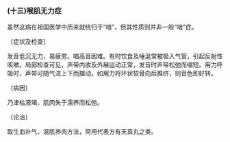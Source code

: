 ### (十三)喉肌无力症

虽然这病在祖国医学中历来就统归于“喑”，但其性质则并非一般“喑”症。

〔症状及检查〕

发音低沉无力，易疲劳。唱高音困难。有时饮食及唾涎常被吸入气管，引起反射性咳嗽。局部检查可见，声带内收及外展运动正常，发音时声带松弛而缩短。用力呼吸时，声带可随气流上下而摆动。如用力将环状软骨向后推挤，则音色即好转。

〔病因〕

乃津枯液竭，肌肉失于濡养而松弛。

〔论治〕

取生血补气，温肌养肉方法，常用代表方有天真丸之类。
